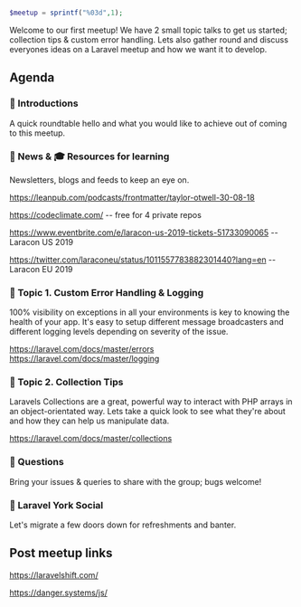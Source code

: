 ```php

$meetup = sprintf("%03d",1);

```

Welcome to our first meetup! We have 2 small topic talks to get us started; collection tips & custom error handling. Lets also gather round and discuss everyones ideas on a Laravel meetup and how we want it to develop. 


## Agenda 

### 🖖 Introductions

A quick roundtable hello and what you would like to achieve out of coming to this meetup.

### 📢 News & 🎓 Resources for learning

Newsletters, blogs and feeds to keep an eye on.

https://leanpub.com/podcasts/frontmatter/taylor-otwell-30-08-18

https://codeclimate.com/ -- free for 4 private repos

https://www.eventbrite.com/e/laracon-us-2019-tickets-51733090065 -- Laracon US 2019

https://twitter.com/laraconeu/status/1011557783882301440?lang=en -- Laracon EU 2019


### 🚀 Topic 1. Custom Error Handling & Logging

100% visibility on exceptions in all your environments is key to knowing the health of your app. It's easy to setup different message broadcasters and different logging levels depending on severity of the issue.

https://laravel.com/docs/master/errors
https://laravel.com/docs/master/logging


### 🚀 Topic 2. Collection Tips

Laravels Collections are a great, powerful way to interact with PHP arrays in an object-orientated way. Lets take a quick look to see what they're about and how they can help us manipulate data.

https://laravel.com/docs/master/collections


### 🙋 Questions

Bring your issues & queries to share with the group; bugs welcome!

### 🍻 Laravel York Social 

Let's migrate a few doors down for refreshments and banter. 

## Post meetup links

https://laravelshift.com/

https://danger.systems/js/
